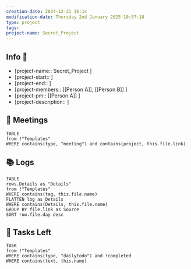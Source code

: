 ```yaml
---
creation-date: 2024-12-31 16:14
modification-date: Thursday 2nd January 2025 10:57:18
type: project
tags: 
project-name: Secret_Project
---
```

 
## Info 📑

- [project-name:: Secret_Project ] 
- [project-start:: ]
- [project-end:: ]
- [project-members::  [[Person A]], [[Person B]] ] 
- [project-pm:: [[Person A]] ]
- [project-description::  ]


##  🌅 Meetings
```dataview
TABLE
from !"Templates"
WHERE contains(type, "meeting") and contains(project, this.file.link)
```

## 📚 Logs
```dataview
TABLE
rows.Details as "Details"
from !"Templates"
WHERE contains(tag, this.file.name) 
FLATTEN log as Details
WHERE contains(Details, this.file.name) 
GROUP BY file.link as Source
SORT row.file.day desc
```

## 🚀 Tasks Left

```dataview
TASK
from !"Templates"
WHERE contains(type, "dailytodo") and !completed
WHERE contains(text, this.name)
```